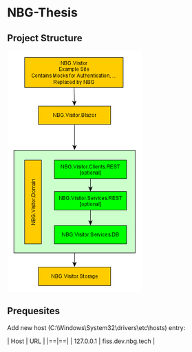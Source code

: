 # NBG-Thesis

## Project Structure

![Project Structure](./ProjectStructure.png "Project Structure")

## Prequesites

Add new host (C:\Windows\System32\drivers\etc\hosts) entry:

| Host | URL |
|==|==|
| 127.0.0.1	| fiss.dev.nbg.tech |

